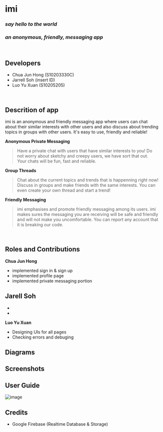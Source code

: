 # imi 
### *say hello to the world*
### *an anonymous, friendly, messaging app*
<br/>

## Developers
- Chua Jun Hong (S10203330C)
- Jarrell Soh (insert ID)
- Luo Yu Xuan (S10205205)
<br>

## Descrition of app
imi is an anonymous and friendly messaging app where users can chat about their similar interests with other users and also discuss about trending topics in groups with other users. It's easy to use, friendly and reliable!

**Anonymous Private Messaging**
> Have a private chat with users that have similar interests to you! Do not worry about sketchy and creepy users, we have sort that out. Your chats will be fun, fast and reliable.

**Group Threads**
> Chat about the current topics and trends that is happenning right now! Discuss in groups and make friends with the same interests. You can even create your own thread and start a trend!

**Friendly Messaging**
> imi emphasises and promote friendly messaging among its users. imi makes sures the messaging you are receiving will be safe and friendly and will not make you uncomfortable. You can report any account that it is breaking our code.

<br>

## Roles and Contributions
**Chua Jun Hong**
- implemented sign in & sign up 
- implemented profile page
- implemented private messaging portion

**Jarell Soh** 
-
-
-

**Luo Yu Xuan**
- Designing UIs for all pages
- Checking errors and debuging 

## Diagrams


## Screenshots

## User Guide
![image](https://user-images.githubusercontent.com/73069909/126830431-5ddfc04b-e241-43a6-b977-6542dab5e0ff.png)

## Credits
- Google Firebase (Realtime Database & Storage)
